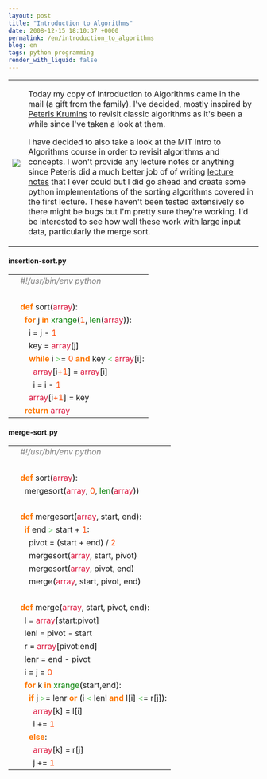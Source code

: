 ```yaml
---
layout: post
title: "Introduction to Algorithms"
date: 2008-12-15 18:10:37 +0000
permalink: /en/introduction_to_algorithms
blog: en
tags: python programming
render_with_liquid: false
---
```


<!-- textlint-disable rousseau -->

<table>
<tbody>
<tr>
<td><img src="http://ecx.images-amazon.com/images/I/41-ilDXINeL._SL500_AA240_.jpg" /></td>
<td>
<p>Today my copy of Introduction to Algorithms came in the mail (a gift from the family). I've decided, mostly inspired by <a href="http://www.catonmat.net/">Peteris Krumins</a> to revisit classic algorithms as it's been a while since I've taken a look at them.</p>

<p>I have decided to also take a look at the MIT Intro to Algorithms course in order to revisit algorithms and concepts. I won't provide any lecture notes or anything since Peteris did a much better job of of writing <a href="http://www.catonmat.net/blog/mit-introduction-to-algorithms-part-one/">lecture notes</a> that I ever could but I did go ahead and create some python implementations of the sorting algorithms covered in the first lecture. These haven't been tested extensively so there might be bugs but I'm pretty sure they're working. I'd be interested to see how well these work with large input data, particularly the merge sort.</p>
</td>

</tr>
</tbody>
</table>

<h4>insertion-sort.py</h4>
<div class="codeblock amc_python amc_short"><table><tr class="amc_code_odd"><td class="amc_line"><div class="amc1"></div></td><td><span style="color: #808080; font-style: italic;">#!/usr/bin/env python</span><br /></td></tr><tr class="amc_code_even"><td class="amc_line"><div class="amc2"></div></td><td><br /></td></tr><tr class="amc_code_odd"><td class="amc_line"><div class="amc3"></div></td><td><span style="color: #ff7700;font-weight:bold;">def</span> sort<span style="color: black;">&#40;</span><span style="color: #dc143c;">array</span><span style="color: black;">&#41;</span>:<br /></td></tr><tr class="amc_code_even"><td class="amc_line"><div class="amc4"></div></td><td>&nbsp; <span style="color: #ff7700;font-weight:bold;">for</span> j <span style="color: #ff7700;font-weight:bold;">in</span> <span style="color: #008000;">xrange</span><span style="color: black;">&#40;</span><span style="color: #ff4500;">1</span>, <span style="color: #008000;">len</span><span style="color: black;">&#40;</span><span style="color: #dc143c;">array</span><span style="color: black;">&#41;</span><span style="color: black;">&#41;</span>:<br /></td></tr><tr class="amc_code_odd"><td class="amc_line"><div class="amc5"></div></td><td>&nbsp; &nbsp; i = j - <span style="color: #ff4500;">1</span><br /></td></tr><tr class="amc_code_even"><td class="amc_line"><div class="amc6"></div></td><td>&nbsp; &nbsp; key = <span style="color: #dc143c;">array</span><span style="color: black;">&#91;</span>j<span style="color: black;">&#93;</span><br /></td></tr><tr class="amc_code_odd"><td class="amc_line"><div class="amc7"></div></td><td>&nbsp; &nbsp; <span style="color: #ff7700;font-weight:bold;">while</span> i <span style="color: #66cc66;">&gt;</span>= <span style="color: #ff4500;">0</span> <span style="color: #ff7700;font-weight:bold;">and</span> key <span style="color: #66cc66;">&lt;</span> <span style="color: #dc143c;">array</span><span style="color: black;">&#91;</span>i<span style="color: black;">&#93;</span>:<br /></td></tr><tr class="amc_code_even"><td class="amc_line"><div class="amc8"></div></td><td>&nbsp; &nbsp; &nbsp; <span style="color: #dc143c;">array</span><span style="color: black;">&#91;</span>i<span style="color: #ff4500;">+1</span><span style="color: black;">&#93;</span> = <span style="color: #dc143c;">array</span><span style="color: black;">&#91;</span>i<span style="color: black;">&#93;</span><br /></td></tr><tr class="amc_code_odd"><td class="amc_line"><div class="amc9"></div></td><td>&nbsp; &nbsp; &nbsp; i = i - <span style="color: #ff4500;">1</span><br /></td></tr><tr class="amc_code_even"><td class="amc_line"><div class="amc0"><div class="amc1"></div></div></td><td>&nbsp; &nbsp; <span style="color: #dc143c;">array</span><span style="color: black;">&#91;</span>i<span style="color: #ff4500;">+1</span><span style="color: black;">&#93;</span> = key<br /></td></tr><tr class="amc_code_odd"><td class="amc_line"><div class="amc1"><div class="amc1"></div></div></td><td>&nbsp; <span style="color: #ff7700;font-weight:bold;">return</span> <span style="color: #dc143c;">array</span></td></tr></table></div>

<h4>merge-sort.py</h4>
<div class="codeblock amc_python amc_long"><table><tr class="amc_code_odd"><td class="amc_line"><div class="amc1"></div></td><td><span style="color: #808080; font-style: italic;">#!/usr/bin/env python</span><br /></td></tr><tr class="amc_code_even"><td class="amc_line"><div class="amc2"></div></td><td><br /></td></tr><tr class="amc_code_odd"><td class="amc_line"><div class="amc3"></div></td><td><span style="color: #ff7700;font-weight:bold;">def</span> sort<span style="color: black;">&#40;</span><span style="color: #dc143c;">array</span><span style="color: black;">&#41;</span>:<br /></td></tr><tr class="amc_code_even"><td class="amc_line"><div class="amc4"></div></td><td>&nbsp; mergesort<span style="color: black;">&#40;</span><span style="color: #dc143c;">array</span>, <span style="color: #ff4500;">0</span>, <span style="color: #008000;">len</span><span style="color: black;">&#40;</span><span style="color: #dc143c;">array</span><span style="color: black;">&#41;</span><span style="color: black;">&#41;</span><br /></td></tr><tr class="amc_code_odd"><td class="amc_line"><div class="amc5"></div></td><td>&nbsp; <br /></td></tr><tr class="amc_code_even"><td class="amc_line"><div class="amc6"></div></td><td><span style="color: #ff7700;font-weight:bold;">def</span> mergesort<span style="color: black;">&#40;</span><span style="color: #dc143c;">array</span>, start, end<span style="color: black;">&#41;</span>:<br /></td></tr><tr class="amc_code_odd"><td class="amc_line"><div class="amc7"></div></td><td>&nbsp; <span style="color: #ff7700;font-weight:bold;">if</span> end <span style="color: #66cc66;">&gt;</span> start + <span style="color: #ff4500;">1</span>:<br /></td></tr><tr class="amc_code_even"><td class="amc_line"><div class="amc8"></div></td><td>&nbsp; &nbsp; pivot = <span style="color: black;">&#40;</span>start + end<span style="color: black;">&#41;</span> / <span style="color: #ff4500;">2</span><br /></td></tr><tr class="amc_code_odd"><td class="amc_line"><div class="amc9"></div></td><td>&nbsp; &nbsp; mergesort<span style="color: black;">&#40;</span><span style="color: #dc143c;">array</span>, start, pivot<span style="color: black;">&#41;</span><br /></td></tr><tr class="amc_code_even"><td class="amc_line"><div class="amc0"><div class="amc1"></div></div></td><td>&nbsp; &nbsp; mergesort<span style="color: black;">&#40;</span><span style="color: #dc143c;">array</span>, pivot, end<span style="color: black;">&#41;</span><br /></td></tr><tr class="amc_code_odd"><td class="amc_line"><div class="amc1"><div class="amc1"></div></div></td><td>&nbsp; &nbsp; merge<span style="color: black;">&#40;</span><span style="color: #dc143c;">array</span>, start, pivot, end<span style="color: black;">&#41;</span><br /></td></tr><tr class="amc_code_even"><td class="amc_line"><div class="amc2"><div class="amc1"></div></div></td><td>&nbsp; <br /></td></tr><tr class="amc_code_odd"><td class="amc_line"><div class="amc3"><div class="amc1"></div></div></td><td><span style="color: #ff7700;font-weight:bold;">def</span> merge<span style="color: black;">&#40;</span><span style="color: #dc143c;">array</span>, start, pivot, end<span style="color: black;">&#41;</span>:<br /></td></tr><tr class="amc_code_even"><td class="amc_line"><div class="amc4"><div class="amc1"></div></div></td><td>&nbsp; l = <span style="color: #dc143c;">array</span><span style="color: black;">&#91;</span>start:pivot<span style="color: black;">&#93;</span><br /></td></tr><tr class="amc_code_odd"><td class="amc_line"><div class="amc5"><div class="amc1"></div></div></td><td>&nbsp; lenl = pivot - start<br /></td></tr><tr class="amc_code_even"><td class="amc_line"><div class="amc6"><div class="amc1"></div></div></td><td>&nbsp; r = <span style="color: #dc143c;">array</span><span style="color: black;">&#91;</span>pivot:end<span style="color: black;">&#93;</span><br /></td></tr><tr class="amc_code_odd"><td class="amc_line"><div class="amc7"><div class="amc1"></div></div></td><td>&nbsp; lenr = end - pivot<br /></td></tr><tr class="amc_code_even"><td class="amc_line"><div class="amc8"><div class="amc1"></div></div></td><td>&nbsp; i = j = <span style="color: #ff4500;">0</span><br /></td></tr><tr class="amc_code_odd"><td class="amc_line"><div class="amc9"><div class="amc1"></div></div></td><td>&nbsp; <span style="color: #ff7700;font-weight:bold;">for</span> k <span style="color: #ff7700;font-weight:bold;">in</span> <span style="color: #008000;">xrange</span><span style="color: black;">&#40;</span>start,end<span style="color: black;">&#41;</span>:<br /></td></tr><tr class="amc_code_even"><td class="amc_line"><div class="amc0"><div class="amc2"></div></div></td><td>&nbsp; &nbsp; <span style="color: #ff7700;font-weight:bold;">if</span> j <span style="color: #66cc66;">&gt;</span>= lenr <span style="color: #ff7700;font-weight:bold;">or</span> <span style="color: black;">&#40;</span>i <span style="color: #66cc66;">&lt;</span> lenl <span style="color: #ff7700;font-weight:bold;">and</span> l<span style="color: black;">&#91;</span>i<span style="color: black;">&#93;</span> <span style="color: #66cc66;">&lt;</span>= r<span style="color: black;">&#91;</span>j<span style="color: black;">&#93;</span><span style="color: black;">&#41;</span>:<br /></td></tr><tr class="amc_code_odd"><td class="amc_line"><div class="amc1"><div class="amc2"></div></div></td><td>&nbsp; &nbsp; &nbsp; <span style="color: #dc143c;">array</span><span style="color: black;">&#91;</span>k<span style="color: black;">&#93;</span> = l<span style="color: black;">&#91;</span>i<span style="color: black;">&#93;</span><br /></td></tr><tr class="amc_code_even"><td class="amc_line"><div class="amc2"><div class="amc2"></div></div></td><td>&nbsp; &nbsp; &nbsp; i += <span style="color: #ff4500;">1</span><br /></td></tr><tr class="amc_code_odd"><td class="amc_line"><div class="amc3"><div class="amc2"></div></div></td><td>&nbsp; &nbsp; <span style="color: #ff7700;font-weight:bold;">else</span>:<br /></td></tr><tr class="amc_code_even"><td class="amc_line"><div class="amc4"><div class="amc2"></div></div></td><td>&nbsp; &nbsp; &nbsp; <span style="color: #dc143c;">array</span><span style="color: black;">&#91;</span>k<span style="color: black;">&#93;</span> = r<span style="color: black;">&#91;</span>j<span style="color: black;">&#93;</span><br /></td></tr><tr class="amc_code_odd"><td class="amc_line"><div class="amc5"><div class="amc2"></div></div></td><td>&nbsp; &nbsp; &nbsp; j += <span style="color: #ff4500;">1</span></td></tr></table></div>

<!-- textlint-enable rousseau -->
